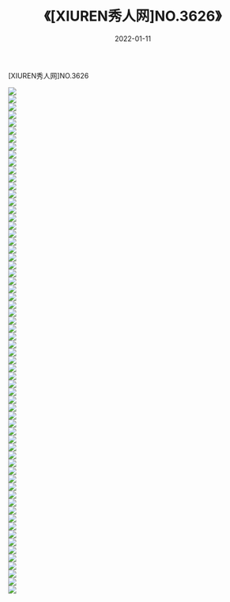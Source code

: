 ﻿---
layout: post
title:  《[XIUREN秀人网]NO.3626》
date:   2022-01-11
img: http://pic.660000.xyz/1:/秀人网/秀人网第04部分/[XIUREN秀人网]NO.3626/000.jpg
categories: [美女, 清纯, 唯美]
---

[XIUREN秀人网]NO.3626

 ![](http://pic.660000.xyz/1:/秀人网/秀人网第04部分/[XIUREN秀人网]NO.3626/001.jpg) <br>![](http://pic.660000.xyz/1:/秀人网/秀人网第04部分/[XIUREN秀人网]NO.3626/002.jpg) <br>![](http://pic.660000.xyz/1:/秀人网/秀人网第04部分/[XIUREN秀人网]NO.3626/003.jpg) <br>![](http://pic.660000.xyz/1:/秀人网/秀人网第04部分/[XIUREN秀人网]NO.3626/004.jpg) <br>![](http://pic.660000.xyz/1:/秀人网/秀人网第04部分/[XIUREN秀人网]NO.3626/005.jpg) <br>![](http://pic.660000.xyz/1:/秀人网/秀人网第04部分/[XIUREN秀人网]NO.3626/006.jpg) <br>![](http://pic.660000.xyz/1:/秀人网/秀人网第04部分/[XIUREN秀人网]NO.3626/007.jpg) <br>![](http://pic.660000.xyz/1:/秀人网/秀人网第04部分/[XIUREN秀人网]NO.3626/008.jpg) <br>![](http://pic.660000.xyz/1:/秀人网/秀人网第04部分/[XIUREN秀人网]NO.3626/009.jpg) <br>![](http://pic.660000.xyz/1:/秀人网/秀人网第04部分/[XIUREN秀人网]NO.3626/010.jpg) <br>![](http://pic.660000.xyz/1:/秀人网/秀人网第04部分/[XIUREN秀人网]NO.3626/011.jpg) <br>![](http://pic.660000.xyz/1:/秀人网/秀人网第04部分/[XIUREN秀人网]NO.3626/012.jpg) <br>![](http://pic.660000.xyz/1:/秀人网/秀人网第04部分/[XIUREN秀人网]NO.3626/013.jpg) <br>![](http://pic.660000.xyz/1:/秀人网/秀人网第04部分/[XIUREN秀人网]NO.3626/014.jpg) <br>![](http://pic.660000.xyz/1:/秀人网/秀人网第04部分/[XIUREN秀人网]NO.3626/015.jpg) <br>![](http://pic.660000.xyz/1:/秀人网/秀人网第04部分/[XIUREN秀人网]NO.3626/016.jpg) <br>![](http://pic.660000.xyz/1:/秀人网/秀人网第04部分/[XIUREN秀人网]NO.3626/017.jpg) <br>![](http://pic.660000.xyz/1:/秀人网/秀人网第04部分/[XIUREN秀人网]NO.3626/018.jpg) <br>![](http://pic.660000.xyz/1:/秀人网/秀人网第04部分/[XIUREN秀人网]NO.3626/019.jpg) <br>![](http://pic.660000.xyz/1:/秀人网/秀人网第04部分/[XIUREN秀人网]NO.3626/020.jpg) <br>![](http://pic.660000.xyz/1:/秀人网/秀人网第04部分/[XIUREN秀人网]NO.3626/021.jpg) <br>![](http://pic.660000.xyz/1:/秀人网/秀人网第04部分/[XIUREN秀人网]NO.3626/022.jpg) <br>![](http://pic.660000.xyz/1:/秀人网/秀人网第04部分/[XIUREN秀人网]NO.3626/023.jpg) <br>![](http://pic.660000.xyz/1:/秀人网/秀人网第04部分/[XIUREN秀人网]NO.3626/024.jpg) <br>![](http://pic.660000.xyz/1:/秀人网/秀人网第04部分/[XIUREN秀人网]NO.3626/025.jpg) <br>![](http://pic.660000.xyz/1:/秀人网/秀人网第04部分/[XIUREN秀人网]NO.3626/026.jpg) <br>![](http://pic.660000.xyz/1:/秀人网/秀人网第04部分/[XIUREN秀人网]NO.3626/027.jpg) <br>![](http://pic.660000.xyz/1:/秀人网/秀人网第04部分/[XIUREN秀人网]NO.3626/028.jpg) <br>![](http://pic.660000.xyz/1:/秀人网/秀人网第04部分/[XIUREN秀人网]NO.3626/029.jpg) <br>![](http://pic.660000.xyz/1:/秀人网/秀人网第04部分/[XIUREN秀人网]NO.3626/030.jpg) <br>![](http://pic.660000.xyz/1:/秀人网/秀人网第04部分/[XIUREN秀人网]NO.3626/031.jpg) <br>![](http://pic.660000.xyz/1:/秀人网/秀人网第04部分/[XIUREN秀人网]NO.3626/032.jpg) <br>![](http://pic.660000.xyz/1:/秀人网/秀人网第04部分/[XIUREN秀人网]NO.3626/033.jpg) <br>![](http://pic.660000.xyz/1:/秀人网/秀人网第04部分/[XIUREN秀人网]NO.3626/034.jpg) <br>![](http://pic.660000.xyz/1:/秀人网/秀人网第04部分/[XIUREN秀人网]NO.3626/035.jpg) <br>![](http://pic.660000.xyz/1:/秀人网/秀人网第04部分/[XIUREN秀人网]NO.3626/036.jpg) <br>![](http://pic.660000.xyz/1:/秀人网/秀人网第04部分/[XIUREN秀人网]NO.3626/037.jpg) <br>![](http://pic.660000.xyz/1:/秀人网/秀人网第04部分/[XIUREN秀人网]NO.3626/038.jpg) <br>![](http://pic.660000.xyz/1:/秀人网/秀人网第04部分/[XIUREN秀人网]NO.3626/039.jpg) <br>![](http://pic.660000.xyz/1:/秀人网/秀人网第04部分/[XIUREN秀人网]NO.3626/040.jpg) <br>![](http://pic.660000.xyz/1:/秀人网/秀人网第04部分/[XIUREN秀人网]NO.3626/041.jpg) <br>![](http://pic.660000.xyz/1:/秀人网/秀人网第04部分/[XIUREN秀人网]NO.3626/042.jpg) <br>![](http://pic.660000.xyz/1:/秀人网/秀人网第04部分/[XIUREN秀人网]NO.3626/043.jpg) <br>![](http://pic.660000.xyz/1:/秀人网/秀人网第04部分/[XIUREN秀人网]NO.3626/044.jpg) <br>![](http://pic.660000.xyz/1:/秀人网/秀人网第04部分/[XIUREN秀人网]NO.3626/045.jpg) <br>![](http://pic.660000.xyz/1:/秀人网/秀人网第04部分/[XIUREN秀人网]NO.3626/046.jpg) <br>![](http://pic.660000.xyz/1:/秀人网/秀人网第04部分/[XIUREN秀人网]NO.3626/047.jpg) <br>![](http://pic.660000.xyz/1:/秀人网/秀人网第04部分/[XIUREN秀人网]NO.3626/048.jpg) <br>![](http://pic.660000.xyz/1:/秀人网/秀人网第04部分/[XIUREN秀人网]NO.3626/049.jpg) <br>![](http://pic.660000.xyz/1:/秀人网/秀人网第04部分/[XIUREN秀人网]NO.3626/050.jpg) <br>![](http://pic.660000.xyz/1:/秀人网/秀人网第04部分/[XIUREN秀人网]NO.3626/051.jpg) <br>![](http://pic.660000.xyz/1:/秀人网/秀人网第04部分/[XIUREN秀人网]NO.3626/052.jpg) <br>![](http://pic.660000.xyz/1:/秀人网/秀人网第04部分/[XIUREN秀人网]NO.3626/053.jpg) <br>![](http://pic.660000.xyz/1:/秀人网/秀人网第04部分/[XIUREN秀人网]NO.3626/054.jpg) <br>![](http://pic.660000.xyz/1:/秀人网/秀人网第04部分/[XIUREN秀人网]NO.3626/055.jpg) <br>![](http://pic.660000.xyz/1:/秀人网/秀人网第04部分/[XIUREN秀人网]NO.3626/056.jpg) <br>![](http://pic.660000.xyz/1:/秀人网/秀人网第04部分/[XIUREN秀人网]NO.3626/057.jpg) <br>![](http://pic.660000.xyz/1:/秀人网/秀人网第04部分/[XIUREN秀人网]NO.3626/058.jpg) <br>![](http://pic.660000.xyz/1:/秀人网/秀人网第04部分/[XIUREN秀人网]NO.3626/059.jpg) <br>![](http://pic.660000.xyz/1:/秀人网/秀人网第04部分/[XIUREN秀人网]NO.3626/060.jpg) <br>![](http://pic.660000.xyz/1:/秀人网/秀人网第04部分/[XIUREN秀人网]NO.3626/061.jpg) <br>![](http://pic.660000.xyz/1:/秀人网/秀人网第04部分/[XIUREN秀人网]NO.3626/062.jpg) <br>![](http://pic.660000.xyz/1:/秀人网/秀人网第04部分/[XIUREN秀人网]NO.3626/063.jpg) <br>![](http://pic.660000.xyz/1:/秀人网/秀人网第04部分/[XIUREN秀人网]NO.3626/064.jpg) <br>